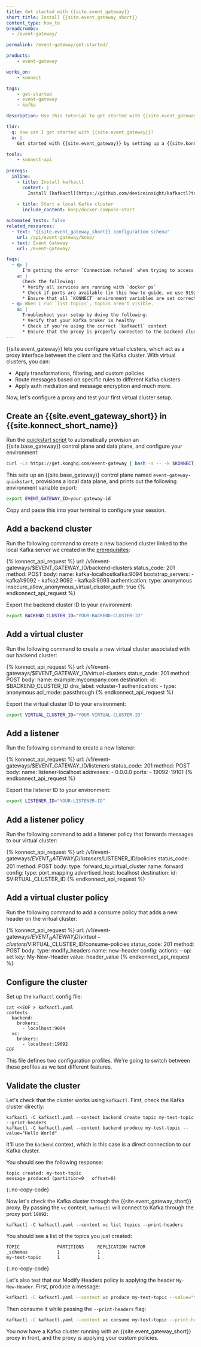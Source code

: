 ```yaml
---
title: Get started with {{site.event_gateway}}
short_title: Install {{site.event_gateway_short}}
content_type: how_to
breadcrumbs:
  - /event-gateway/

permalink: /event-gateway/get-started/

products:
    - event-gateway

works_on:
    - konnect

tags:
    - get-started
    - event-gateway
    - kafka

description: Use this tutorial to get started with {{site.event_gateway}}.

tldr: 
  q: How can I get started with {{site.event_gateway}}?
  a: | 
    Get started with {{site.event_gateway}} by setting up a {{site.konnect_short_name}} control plane and data plane, then configuring a backend cluster, virtual cluster, listener, and policy with the {{site.event_gateway}} API.

tools:
    - konnect-api
  
prereqs:
  inline:
    - title: Install kafkactl
      content: |
        Install [kafkactl](https://github.com/deviceinsight/kafkactl?tab=readme-ov-file#installation). You'll need it to interact with Kafka clusters. 
    
    - title: Start a local Kafka cluster
      include_content: knep/docker-compose-start

automated_tests: false
related_resources:
  - text: "{{site.event_gateway_short}} configuration schema"
    url: /api/event-gateway/knep/
  - text: Event Gateway
    url: /event-gateway/

faqs:
  - q: | 
      I'm getting the error `Connection refused` when trying to access my Kafka cluster through {{site.event_gateway_short}}.
    a: |
      Check the following:
      * Verify all services are running with `docker ps`
      * Check if ports are available (in this how-to guide, we use 9192 for the proxy, 9092 for Kafka)
      * Ensure that all `KONNECT` environment variables are set correctly
  - q: When I run `list topics`, topics aren't visible.
    a: |
      Troubleshoot your setup by doing the following:
      * Verify that your Kafka broker is healthy
      * Check if you're using the correct `kafkactl` context
      * Ensure that the proxy is properly connected to the backend cluster
---
```


{{site.event_gateway}} lets you configure virtual clusters, which act as a proxy interface between the client and the Kafka cluster.
With virtual clusters, you can:
* Apply transformations, filtering, and custom policies
* Route messages based on specific rules to different Kafka clusters
* Apply auth mediation and message encryption
and much more.

Now, let's configure a proxy and test your first virtual cluster setup.

## Create an {{site.event_gateway_short}} in {{site.konnect_short_name}}

Run the [quickstart script](https://get.konghq.com/event-gateway) to automatically provision an {{site.base_gateway}} control plane and data plane, and configure your environment:

```bash
curl -Ls https://get.konghq.com/event-gateway | bash -s -- -k $KONNECT_TOKEN
```

This sets up an {{site.base_gateway}} control plane named `event-gateway-quickstart`, provisions a local data plane, and prints out the following environment variable export:

```bash
export EVENT_GATEWAY_ID=your-gateway-id
```

Copy and paste this into your terminal to configure your session.


## Add a backend cluster

Run the following command to create a new backend cluster linked to the local Kafka server we created in the [prerequisites](#start-a-local-kafka-server):
<!--vale off-->
{% konnect_api_request %}
url: /v1/event-gateways/$EVENT_GATEWAY_ID/backend-clusters
status_code: 201
method: POST
body:
  name: kafka-localhostkafka:9094
  bootstrap_servers:
    - kafka1:9092
    - kafka2:9092
    - kafka3:9093
  authentication:
    type: anonymous
  insecure_allow_anonymous_virtual_cluster_auth: true
{% endkonnect_api_request %}
<!--vale on-->

Export the backend cluster ID to your environment:
```sh
export BACKEND_CLUSTER_ID="YOUR-BACKEND-CLUSTER-ID"
```

## Add a virtual cluster

Run the following command to create a new virtual cluster associated with our backend cluster:
<!--vale off-->
{% konnect_api_request %}
url: /v1/event-gateways/$EVENT_GATEWAY_ID/virtual-clusters
status_code: 201
method: POST
body:
  name: example.mycompany.com
  destination:
    id: $BACKEND_CLUSTER_ID
  dns_label: vcluster-1
  authentication:
    - type: anonymous
  acl_mode: passthrough
{% endkonnect_api_request %}
<!--vale on-->

Export the virtual cluster ID to your environment:
```sh
export VIRTUAL_CLUSTER_ID="YOUR-VIRTUAL-CLUSTER-ID"
```

## Add a listener

Run the following command to create a new listener:
<!--vale off-->
{% konnect_api_request %}
url: /v1/event-gateways/$EVENT_GATEWAY_ID/listeners
status_code: 201
method: POST
body:
  name: listener-localhost
  addresses:
    - 0.0.0.0
  ports:
    - 19092-19101
{% endkonnect_api_request %}
<!--vale on-->

Export the listener ID to your environment:
```sh
export LISTENER_ID="YOUR-LISTENER-ID"
```

## Add a listener policy

Run the following command to add a listener policy that forwards messages to our virtual cluster:

<!--vale off-->
{% konnect_api_request %}
url: /v1/event-gateways/$EVENT_GATEWAY_ID/listeners/$LISTENER_ID/policies
status_code: 201
method: POST
body:
  type: forward_to_virtual_cluster
  name: forward
  config:
    type: port_mapping
    advertised_host: localhost
    destination: 
      id: $VIRTUAL_CLUSTER_ID
{% endkonnect_api_request %}
<!--vale on-->


## Add a virtual cluster policy

Run the following command to add a consume policy that adds a new header on the virtual cluster:
<!--vale off-->
{% konnect_api_request %}
url: /v1/event-gateways/$EVENT_GATEWAY_ID/virtual-clusters/$VIRTUAL_CLUSTER_ID/consume-policies
status_code: 201
method: POST
body:
  type: modify_headers
  name: new-header
  config:
    actions:
      - op: set
        key: My-New-Header
        value: header_value
{% endkonnect_api_request %}
<!--vale on-->

## Configure the cluster

Set up the `kafkactl` config file:
```shell
cat <<EOF > kafkactl.yaml
contexts:
  backend:
    brokers:
      - localhost:9094
  vc:
    brokers:
      - localhost:19092
EOF
```
This file defines two configuration profiles. We're going to switch between these profiles as we test different features.

## Validate the cluster

Let's check that the cluster works using `kafkactl`.
First, check the Kafka cluster directly:

```shell
kafkactl -C kafkactl.yaml --context backend create topic my-test-topic --print-headers
kafkactl -C kafkactl.yaml --context backend produce my-test-topic --value="Hello World"
```
It'll use the `backend` context, which is this case is a direct connection to our Kafka cluster.

You should see the following response:
```shell
topic created: my-test-topic
message produced (partition=0	offset=0)
```
{:.no-copy-code}

Now let's check the Kafka cluster through the {{site.event_gateway_short}} proxy.
By passing the `vc` context, `kafkactl` will connect to Kafka through the proxy port `19092`:

```shell
kafkactl -C kafkactl.yaml --context vc list topics --print-headers
```

You should see a list of the topics you just created:
```shell
TOPIC              PARTITIONS     REPLICATION FACTOR
_schemas           1              1
my-test-topic      1              1
```
{:.no-copy-code}

Let's also test that our Modify Headers policy is applying the header `My-New-Header`.
First, produce a message:

```sh
kafkactl -C kafkactl.yaml --context vc produce my-test-topic --value="test message"
```

Then consume it while passing the `--print-headers` flag:

```sh
kafkactl -C kafkactl.yaml --context vc consume my-test-topic --print-headers
```

You now have a Kafka cluster running with an {{site.event_gateway_short}} proxy in front, and the proxy is applying your custom policies. 